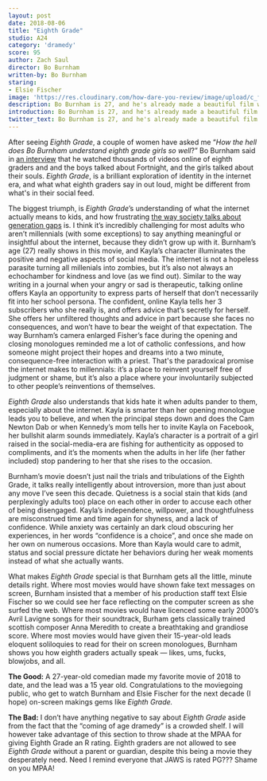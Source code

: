 ```yaml
---
layout: post
date: 2018-08-06
title: "Eighth Grade"
studio: A24
category: 'dramedy'
score: 95
author: Zach Saul
director: Bo Burnham
written-by: Bo Burnham
staring:
- Elsie Fischer
image: 'https://res.cloudinary.com/how-dare-you-review/image/upload/c_fill,h_399,w_760/v1529979103/eighth-grade.jpg'
description: Bo Burnham is 27, and he's already made a beautiful film wise beyond it's years. Parents, and Hollywood executives, I hope you were taking notes.   
introduction: Bo Burnham is 27, and he's already made a beautiful film wise beyond it's years. Parents, and Hollywood executives, I hope you were taking notes. 
twitter_text: Bo Burnham is 27, and he's already made a beautiful film wise beyond it's years. Parents, and Hollywood executives, I hope you were taking notes. 
---
```




After seeing *Eighth Grade*, a couple of women have asked me “*How the hell does Bo Burnham understand eighth grade girls so well*?” Bo Burnham said in [an interview](https://www.youtube.com/watch?v=QJX1XstNDcw) that he watched thousands of videos online of eighth graders and and the boys talked about Fortnight, and the girls talked about their souls. *Eighth Grade*, is a brilliant exploration of identity in the internet era, and what what eighth graders say in out loud, might be different from what's in their social feed.

The biggest triumph, is *Eighth Grade*’s understanding of what the internet actually means to kids, and how frustrating [the way society talks about generation gaps](https://www.youtube.com/watch?v=-HFwok9SlQQ) is. I think it’s incredibly challenging for most adults who aren’t millennials (with some exceptions) to say anything meaningful or insightful about the internet, because they didn’t grow up with it. Burnham’s age (27) really shows in this movie, and Kayla’s character illuminates the positive and negative aspects of social media. The internet is not a hopeless parasite turning all millenials into zombies, but it’s also not always an echochamber for kindness and love (as we find out). Similar to the way writing in a journal when your angry or sad is therapeutic, talking online offers Kayla an opportunity to express parts of herself that don’t necessarily fit into her school persona. The confident, online Kayla tells her 3 subscribers who she really is, and offers advice that’s secretly for herself. She offers her unfiltered thoughts and advice in part because she faces no consequences, and won’t have to bear the weight of that expectation. The way Burnham’s camera enlarged Fisher’s face during the opening and closing monologues reminded me a lot of catholic confessions, and how someone might project their hopes and dreams into a two minute, consequence-free interaction with a priest. That's the paradoxical promise the internet makes to millennials: it’s a place to reinvent yourself free of judgment or shame, but it’s also a place where your involuntarily subjected to other people’s reinventions of themselves. 

*Eighth Grade* also understands that kids hate it when adults pander to them, especially about the internet. Kayla is smarter than her opening monologue leads you to believe, and when the principal steps down and does the Cam Newton Dab or when Kennedy’s mom tells her to invite Kayla on Facebook, her bullshit alarm sounds immediately. Kayla’s character is a portrait of a girl raised in the social-media-era are fishing for authenticity as opposed to compliments, and it’s the moments when the adults in her life (her father included) stop pandering to her that she rises to the occasion. 
      
Burnham’s movie doesn’t just nail the trials and tribulations of the Eighth Grade, it talks really intelligently about introversion, more than just about any move I’ve seen this decade. Quietness is a social stain that kids (and perplexingly adults too) place on each other in order to accuse each other of being disengaged. Kayla’s independence, willpower, and thoughtfulness are misconstrued time and time again for shyness, and a lack of confidence. While anxiety was certainly an dark cloud obscuring her experiences, in her words “confidence is a choice”, and once she made on her own on numerous occasions. More than Kayla would care to admit, status and social pressure dictate her behaviors during her weak moments instead of what she actually wants.  

What makes *Eighth Grade* special is that Burnham gets all the little, minute details right. Where most movies would have shown fake text messages on screen, Burnham insisted that a member of his production staff text Elsie Fischer so we could see her face reflecting on the computer screen as she surfed the web. Where most movies would have licenced some early 2000’s Avril Lavigne songs for their soundtrack, Burham gets classically trained scottish composer Anna Meredith to create a breathtaking and grandiose score. Where most movies would have given their 15-year-old leads eloquent soliloquies to read for their on screen monologues, Burnham shows you how eighth graders actually speak —  likes, ums, fucks, blowjobs, and all. 

**The Good:** A 27-year-old comedian made my favorite movie of 2018 to date, and the lead was a 15 year old. Congratulations to the  moviegoing public, who get to watch Burnham and Elsie Fischer for the next decade (I hope) on-screen makings gems like *Eighth Grade.* 

**The Bad:** I don’t have anything negative to say about *Eighth Grade* aside from the fact that the “coming of age dramedy” is a crowded shelf. I will however take advantage of this section to throw shade at the MPAA for giving Eighth Grade an R rating. Eighth graders are not allowed to see *Eighth Grade* without a parent or guardian, despite this being a movie they desperately need.  Need I remind everyone that JAWS is rated PG???  Shame on you MPAA!  

